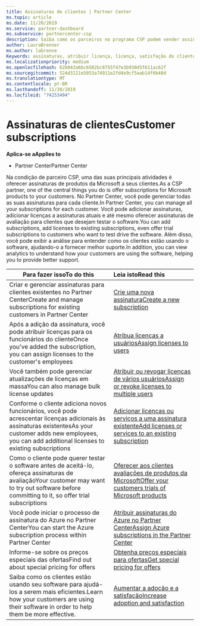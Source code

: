```yaml
---
title: Assinaturas de clientes | Partner Center
ms.topic: article
ms.date: 11/20/2019
ms.service: partner-dashboard
ms.subservice: partnercenter-csp
description: Saiba como os parceiros no programa CSP podem vender assinaturas para os clientes e gerenciá-los por meio do Partner Center.
author: LauraBrenner
ms.author: labrenne
Keywords: assinaturas, atribuir licença, licença, satisfação do cliente, assinaturas do Azure
ms.localizationpriority: medium
ms.openlocfilehash: 62b043a6bc6502bc8755f47e3b930d5f611ac62f
ms.sourcegitcommit: 524d3121e5053a74911e2fd4e9cf5aab14f6b48d
ms.translationtype: MT
ms.contentlocale: pt-BR
ms.lasthandoff: 11/20/2019
ms.locfileid: "74253494"
---
```

# <a name="customer-subscriptions"></a><span data-ttu-id="fa20a-104">Assinaturas de clientes</span><span class="sxs-lookup"><span data-stu-id="fa20a-104">Customer subscriptions</span></span>

<span data-ttu-id="fa20a-105">**Aplica-se a**</span><span class="sxs-lookup"><span data-stu-id="fa20a-105">**Applies to**</span></span>

-  <span data-ttu-id="fa20a-106">Partner Center</span><span class="sxs-lookup"><span data-stu-id="fa20a-106">Partner Center</span></span>

<span data-ttu-id="fa20a-107">Na condição de parceiro CSP, uma das suas principais atividades é oferecer assinaturas de produtos da Microsoft a seus clientes.</span><span class="sxs-lookup"><span data-stu-id="fa20a-107">As a CSP partner, one of the central things you do is offer subscriptions for Microsoft products to your customers.</span></span> <span data-ttu-id="fa20a-108">No Partner Center, você pode gerenciar todas as suas assinaturas para cada cliente.</span><span class="sxs-lookup"><span data-stu-id="fa20a-108">In Partner Center, you can manage all your subscriptions for each customer.</span></span> <span data-ttu-id="fa20a-109">Você pode adicionar assinaturas, adicionar licenças a assinaturas atuais e até mesmo oferecer assinaturas de avaliação para clientes que desejam testar o software.</span><span class="sxs-lookup"><span data-stu-id="fa20a-109">You can add subscriptions, add licenses to existing subscriptions, even offer trial subscriptions to customers who want to test drive the software.</span></span> <span data-ttu-id="fa20a-110">Além disso, você pode exibir a análise para entender como os clientes estão usando o software, ajudando-o a fornecer melhor suporte.</span><span class="sxs-lookup"><span data-stu-id="fa20a-110">In addition, you can view analytics to understand how your customers are using the software, helping you to provide better support.</span></span>

|<span data-ttu-id="fa20a-111">**Para fazer isso**</span><span class="sxs-lookup"><span data-stu-id="fa20a-111">**To do this**</span></span>   |<span data-ttu-id="fa20a-112">**Leia isto**</span><span class="sxs-lookup"><span data-stu-id="fa20a-112">**Read this**</span></span>   |
|----------------------|:----------------------|
|<span data-ttu-id="fa20a-113">Criar e gerenciar assinaturas para clientes existentes no Partner Center</span><span class="sxs-lookup"><span data-stu-id="fa20a-113">Create and manage subscriptions for existing customers in Partner Center</span></span>|[<span data-ttu-id="fa20a-114">Crie uma nova assinatura</span><span class="sxs-lookup"><span data-stu-id="fa20a-114">Create a new subscription</span></span>](create-a-new-subscription.md)|
|<span data-ttu-id="fa20a-115">Após a adição da assinatura, você pode atribuir licenças para os funcionários do cliente</span><span class="sxs-lookup"><span data-stu-id="fa20a-115">Once you've added the subscription, you can assign licenses to the customer's employees</span></span>  |[<span data-ttu-id="fa20a-116">Atribua licenças a usuários</span><span class="sxs-lookup"><span data-stu-id="fa20a-116">Assign licenses to users</span></span>](assign-licenses-to-users.md)|
|<span data-ttu-id="fa20a-117">Você também pode gerenciar atualizações de licenças em massa</span><span class="sxs-lookup"><span data-stu-id="fa20a-117">You can also manage bulk license updates</span></span>   |[<span data-ttu-id="fa20a-118">Atribuir ou revogar licenças de vários usuários</span><span class="sxs-lookup"><span data-stu-id="fa20a-118">Assign or revoke licenses to multiple users</span></span>](bulk-license-provisioning-for-multiple-users.md)|
|<span data-ttu-id="fa20a-119">Conforme o cliente adiciona novos funcionários, você pode acrescentar licenças adicionais às assinaturas existentes</span><span class="sxs-lookup"><span data-stu-id="fa20a-119">As your customer adds new employees, you can add additional licenses to existing subscriptions</span></span>   |[<span data-ttu-id="fa20a-120">Adicionar licenças ou serviços a uma assinatura existente</span><span class="sxs-lookup"><span data-stu-id="fa20a-120">Add licenses or services to an existing subscription</span></span>](add-licenses-or-services-to-an-existing-subscription.md)|
|<span data-ttu-id="fa20a-121">Como o cliente pode querer testar o software antes de aceitá-lo, ofereça assinaturas de avaliação</span><span class="sxs-lookup"><span data-stu-id="fa20a-121">Your customer may want to try out software before committing to it, so offer trial subscriptions</span></span>    |[<span data-ttu-id="fa20a-122">Oferecer aos clientes avaliações de produtos da Microsoft</span><span class="sxs-lookup"><span data-stu-id="fa20a-122">Offer your customers trials of Microsoft products</span></span>](offer-your-customers-trials-of-microsoft-products.md)|
|<span data-ttu-id="fa20a-123">Você pode iniciar o processo de assinatura do Azure no Partner Center</span><span class="sxs-lookup"><span data-stu-id="fa20a-123">You can start the Azure subscription process within Partner Center</span></span>   |[<span data-ttu-id="fa20a-124">Atribuir assinaturas do Azure no Partner Center</span><span class="sxs-lookup"><span data-stu-id="fa20a-124">Assign Azure subscriptions in the Partner Center</span></span>](assign-azure-subscriptions.md)|
|<span data-ttu-id="fa20a-125">Informe-se sobre os preços especiais das ofertas</span><span class="sxs-lookup"><span data-stu-id="fa20a-125">Find out about special pricing for offers</span></span>   |[<span data-ttu-id="fa20a-126">Obtenha preços especiais para ofertas</span><span class="sxs-lookup"><span data-stu-id="fa20a-126">Get special pricing for offers</span></span>](get-special-pricing-for-offers.md)|
|<span data-ttu-id="fa20a-127">Saiba como os clientes estão usando seu software para ajudá-los a serem mais eficientes.</span><span class="sxs-lookup"><span data-stu-id="fa20a-127">Learn how your customers are using their software in order to help them be more effective.</span></span>   | [<span data-ttu-id="fa20a-128">Aumentar a adoção e a satisfação</span><span class="sxs-lookup"><span data-stu-id="fa20a-128">Increase adoption and satisfaction</span></span>](increasing-adoption-and-satisfaction.md)   | 

































 

 



